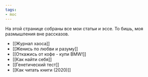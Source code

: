 ```yaml
---
tags:
- moc
---
```


На этой странице собраны все мои статьи и эссе. То бишь, моя размышления вне рассказов.  

- [[Журнал хаоса]]
- [[Женись по любви и разуму]]
- [[Откажись от кофе - купи BMW!]]
- [[Как найти себя]]
- [[Генетический тест]]
- [[Как читать книги (2020)]]

